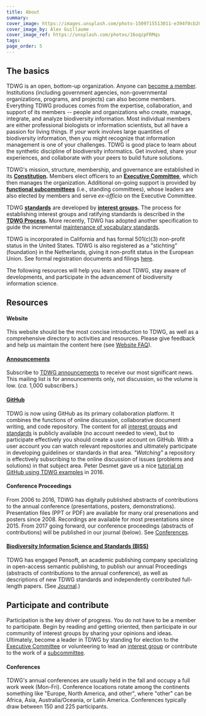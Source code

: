```yaml
---
title: About
summary: 
cover_image: https://images.unsplash.com/photo-1509715513011-e394f0cb20c4
cover_image_by: Alex Guillaume
cover_image_ref: https://unsplash.com/photos/16oqzpFRMqs
tags: 
page_order: 5
---
```


## The basics

TDWG is an open, bottom-up organization. Anyone can [become a member](./membership/). Institutions (including government agencies, non-governmental organizations, programs, and projects) can also become members. Everything TDWG produces comes from the expertise, collaboration, and support of its members -- people and organizations who create, manage, integrate, and analyze biodiversity information. Most individual members are either professional biologists or information scientists, but all have a passion for living things. If _your_ work involves large quantities of biodiversity information, then you might recognize that information management is one of your challenges. TDWG is good place to learn about the synthetic discipline of biodiversity informatics.  Get involved, share your experiences, and collaborate with your peers to build future solutions.

TDWG's mission, structure, membership, and governance are established in its **[Constitution](./constitution/).**  Members elect officers to an **[Executive Committee](executive)**, which then manages the organization.  Additional on-going support is provided by **[functional subcommittees](committees/)** (i.e., standing committees), whose leaders are also elected by members and serve _ex-officio_ on the Executive Committee.  

TDWG **[standards](/standards/)** are developed by **[interest groups](/community/).** The process for establishing interest groups and ratifying standards is described in the **[TDWG Process]().**  More recently, TDWG has adopted another specification to guide the incremental [maintenance of vocabulary standards](https://dev.tdwg.org/standards/vms/).

TDWG is incorporated in California and has formal 501(c)(3) non-profit status in the United States. TDWG is also registered as a "stichting" (foundation) in the Netherlands, giving it non-profit status in the European Union.  See formal registration documents and filings [here](./incorporation/).

The following resources will help you learn about TDWG, stay aware of developments, and participate in the advancement of biodiversity information science.

## Resources

#### Website

This website should be the most concise introduction to TDWG, as well as a comprehensive directory to activities and resources. Please give feedback and help us maintain the content here (see [Website FAQ](./website_faq/)).

#### [Announcements](http://eepurl.com/8VIvn)

Subscribe to [TDWG announcements](http://eepurl.com/8VIvn) to receive our most significant news. This mailing list is for announcements only, not discussion, so the volume is low. (_ca_. 1,000 subscribers.)

#### [GitHub](https://github.com/tdwg)

TDWG is now using GitHub as its primary collaboration platform. It combines the functions of online discussion, collaborative document writing, and code repository. The content for all [interest groups](../../community/) and [standards](../../standards/) is publicly available (no account needed to view), but to participate effectively you should create a user account on GitHub. With a user account you can watch relevant repositories and ultimately participate in developing guidelines or standards in that area. _"Watching"_ a repository is effectively subscribing to the online discussion of issues (problems and solutions) in that subject area. Peter Desmet gave us a nice [tutorial on GitHub using TDWG examples](https://vimeo.com/album/4308386/video/195812163) in 2016. 

#### Conference Proceedings

From 2006 to 2016, TDWG has digitally published abstracts of contributions to the annual conference (presentations, posters, demonstrations).  Presentation files (PPT or PDF) are available for many oral presenations and posters since 2008. Recordings are available for most presentations since 2015.  From 2017 going forward, our conference proceedings (abstracts of contributions) will be published in our journal (below).  See [Conferences](../conferences/).

#### [Biodiversity Information Science and Standards (BISS)](/journal/)

TDWG has engaged Pensoft, an academic publishing company specializing in open-access semantic publishing, to publish our annual Proceedings (abstracts of contributions to the annual conference), as well as descriptions of new TDWG standards and independently contributed full-length papers.  (See [Journal](/journal/).)

<!-- #### [Other resources]() and key partnerships? -->


## Participate and contribute

Participation is the key driver of progress. You do not have to be a member to participate. Begin by reading and getting oriented, then participate in our community of interest groups by sharing your opinions and ideas. Ultimately, become a leader in TDWG by standing for election to the [Executive Committee](./executive/) or volunteering to lead an [interest group](./community/) or contribute to the work of a [subcommittee](./committees/).

#### Conferences

TDWG's annual conferences are usually held in the fall and occupy a full work week (Mon-Fri).  Conference locations rotate among the continents something like "Europe, North America, and other", where "other" can be Africa, Asia, Australia/Oceania, or Latin America. Conferences typically draw between 150 and 225 participants.
